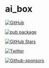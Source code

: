# ai_box

[![GitHub](https://img.shields.io/github/license/normidar/ai_box.svg)](https://github.com/normidar/ai_box/blob/main/LICENSE)

[![pub package](https://img.shields.io/pub/v/ai_box.svg)](https://pub.dartlang.org/packages/ai_box)

[![GitHub Stars](https://img.shields.io/github/stars/normidar/ai_box.svg)](https://github.com/normidar/ai_box/stargazers)

[![Twitter](https://img.shields.io/twitter/url/https/twitter.com/normidar.svg?style=social&label=Follow%20%40normidar)](https://twitter.com/normidar)

[![Github-sponsors](https://img.shields.io/badge/sponsor-30363D?logo=GitHub-Sponsors&logoColor=#EA4AAA)](https://github.com/sponsors/normidar)
